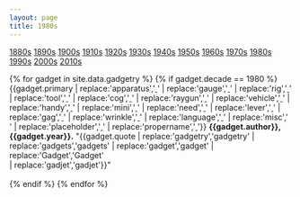 ```yaml
---
layout: page
title: 1980s
---
```


<span class="ba mr3 br2 pa3 f5 mb3 dib light-silver dim">
  <span><a class="link red dim" href="/decades/1880s">1880s</a></span>
</span>
<span class="ba mr3 br2 pa3 f5 mb3 dib light-silver dim">
  <span><a class="link red dim" href="/decades/1890s">1890s</a></span>
</span>
<span class="ba mr3 br2 pa3 f5 mb3 dib light-silver dim">
  <span><a class="link red dim" href="/decades/1900s">1900s</a></span>
</span>
<span class="ba mr3 br2 pa3 f5 mb3 dib light-silver dim">
  <span><a class="link red dim" href="/decades/1910s">1910s</a></span>
</span>
<span class="ba mr3 br2 pa3 f5 mb3 dib light-silver dim">
  <span><a class="link red dim" href="/decades/1920s">1920s</a></span>
</span>
<span class="ba mr3 br2 pa3 f5 mb3 dib light-silver dim">
  <span><a class="link red dim" href="/decades/1930s">1930s</a></span>
</span>
<span class="ba mr3 br2 pa3 f5 mb3 dib light-silver dim">
  <span><a class="link red dim" href="/decades/1940s">1940s</a></span>
</span>
<span class="ba mr3 br2 pa3 f5 mb3 dib light-silver dim">
  <span><a class="link red dim" href="/decades/1950s">1950s</a></span>
</span>
<span class="ba mr3 br2 pa3 f5 mb3 dib light-silver dim">
  <span><a class="link red dim" href="/decades/1960s">1960s</a></span>
</span>
<span class="ba mr3 br2 pa3 f5 mb3 dib light-silver dim">
  <span><a class="link red dim" href="/decades/1970s">1970s</a></span>
</span>
<span class="ba mr3 br2 pa3 f5 mb3 dib red">
  <span><a class="link gray" href="/decades/1980s">1980s</a></span>
</span>
<span class="ba mr3 br2 pa3 f5 mb3 dib light-silver dim">
  <span><a class="link red dim" href="/decades/1990s">1990s</a></span>
</span>
<span class="ba mr3 br2 pa3 f5 mb3 dib light-silver dim">
  <span><a class="link red dim" href="/decades/2000s">2000s</a></span>
</span>
<span class="ba mr3 br2 pa3 f5 mb3 dib light-silver dim">
  <span><a class="link red dim" href="/decades/2010s">2010s</a></span>
</span>

{% for gadget in site.data.gadgetry %}
{% if gadget.decade == 1980 %}
{{gadget.primary
  | replace:'apparatus','<a href="/tags/apparatus"> <i class="fas fa-power-off" style="color:red"></i></a>'
  | replace:'gauge','<a href="/tags/gauge"> <i class="fa fa-tachometer-alt" style="color:red"></i></a>'
  | replace:'rig','<a href="/tags/rig"> <i class="far fa-lightbulb" style="color:red"></i></a>'
  | replace:'tool','<a href="/tags/tool"> <i class="fa fa-wrench" style="color:red"></i></a>'
  | replace:'cog','<a href="/tags/cog"> <i class="fa fa-cog" style="color:red"></i></a>'
  | replace:'raygun','<a href="/tags/raygun"> <i class="fa fa-rocket" style="color:red"></i></a>'
  | replace:'vehicle','<a href="/tags/vehicle"> <i class="fa fa-bicycle" style="color:red"></i></a>'
  | replace:'handy','<a href="/tags/handy"> <i class="fa fa-mobile-alt" style="color:red"></i></a>'
  | replace:'mini','<a href="/tags/mini"> <i class="fa fa-search" style="color:red"></i></a>'
  | replace:'need','<a href="/tags/need"> <i class="fa fa-heart" style="color:red"></i></a>'
  | replace:'lever','<a href="/tags/lever"> <i class="fa fa-sliders-h" style="color:red"></i></a>'
  | replace:'gag','<a href="/tags/gag"> <i class="far fa-smile" style="color:red"></i></a>'
  | replace:'wrinkle','<a href="/tags/wrinkle"> <i class="fa fa-bolt" style="color:red"></i></a>'
  | replace:'language','<a href="/tags/language"> <i class="fa fa-comment" style="color:red"></i></a>'
  | replace:'misc','<a href="/tags/misc"> <i class="fa fa-question" style="color:red"></i></a>'
  | replace:'placeholder','<a href="/tags/placeholder"> <i class="fa fa-spinner fa-pulse" style="color:red"></i></a>'
  | replace:'propername','<a href="/tags/propername"> <i class="fa fa-trademark" style="color:red"></i></a>'}}
  **{{gadget.author}}, {{gadget.year}}.**
  "{{gadget.quote
  | replace:'gadgetry','<span class="red">gadgetry</span>'
  | replace:'gadgets','<span class="red">gadgets</span>'
  | replace:'gadget','<span class="red">gadget</span>'
  | replace:'Gadget','<span class="red">Gadget</span>'  
  | replace:'gadjet','<span class="red">gadjet</span>'}}"
  <br>
  <br>
{% endif %}
{% endfor %}
